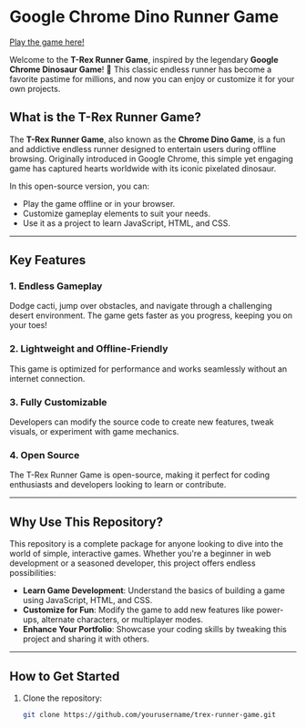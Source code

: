 # Google Chrome Dino Runner Game  

[Play the game here!](https://dinosaur-game.site/)  

Welcome to the **T-Rex Runner Game**, inspired by the legendary **Google Chrome Dinosaur Game**! 🦖 This classic endless runner has become a favorite pastime for millions, and now you can enjoy or customize it for your own projects.  

## What is the T-Rex Runner Game?  

The **T-Rex Runner Game**, also known as the **Chrome Dino Game**, is a fun and addictive endless runner designed to entertain users during offline browsing. Originally introduced in Google Chrome, this simple yet engaging game has captured hearts worldwide with its iconic pixelated dinosaur.  

In this open-source version, you can:  
- Play the game offline or in your browser.  
- Customize gameplay elements to suit your needs.  
- Use it as a project to learn JavaScript, HTML, and CSS.  

---

## Key Features  

### 1. Endless Gameplay  
Dodge cacti, jump over obstacles, and navigate through a challenging desert environment. The game gets faster as you progress, keeping you on your toes!  

### 2. Lightweight and Offline-Friendly  
This game is optimized for performance and works seamlessly without an internet connection.  

### 3. Fully Customizable  
Developers can modify the source code to create new features, tweak visuals, or experiment with game mechanics.  

### 4. Open Source  
The T-Rex Runner Game is open-source, making it perfect for coding enthusiasts and developers looking to learn or contribute.  

---

## Why Use This Repository?  

This repository is a complete package for anyone looking to dive into the world of simple, interactive games. Whether you're a beginner in web development or a seasoned developer, this project offers endless possibilities:  
- **Learn Game Development**: Understand the basics of building a game using JavaScript, HTML, and CSS.  
- **Customize for Fun**: Modify the game to add new features like power-ups, alternate characters, or multiplayer modes.  
- **Enhance Your Portfolio**: Showcase your coding skills by tweaking this project and sharing it with others.  

---

## How to Get Started  

1. Clone the repository:  
   ```bash  
   git clone https://github.com/yourusername/trex-runner-game.git  
